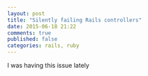 ```yaml
---
layout: post
title: "Silently failing Rails controllers"
date: 2015-06-18 21:22
comments: true
published: false
categories: rails, ruby
---
```


I was having this issue lately
